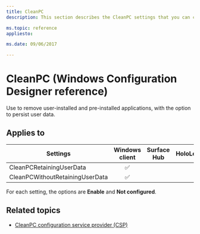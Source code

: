 ```yaml
---
title: CleanPC
description: This section describes the CleanPC settings that you can configure in provisioning packages for Windows 10 using Windows Configuration Designer. 

ms.topic: reference
appliesto: 

ms.date: 09/06/2017 

--- 
```


# CleanPC (Windows Configuration Designer reference) 

Use to remove user-installed and pre-installed applications, with the option to persist user data. 

## Applies to 

| Settings  | Windows client | Surface Hub | HoloLens | IoT Core |
| --- | :---: | :---: | :---: | :---: |
| CleanPCRetainingUserData | ✅ |  |  |  |
| CleanPCWithoutRetainingUserData | ✅ |  |  |  | 

For each setting, the options are **Enable** and **Not configured**.  

## Related topics 

- [CleanPC configuration service provider (CSP)](/windows/client-management/mdm/cleanpc-csp)
